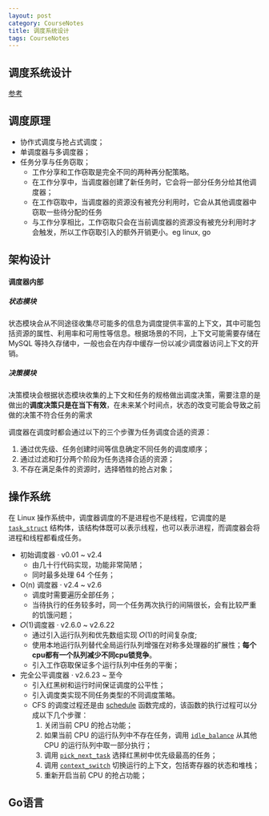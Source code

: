 ```yaml
---
layout: post
category: CourseNotes
title: 调度系统设计
tags: CourseNotes
---
```


## 调度系统设计

[参考](https://draveness.me/system-design-scheduler/)

## 调度原理

- 协作式调度与抢占式调度；
- 单调度器与多调度器；
- 任务分享与任务窃取；
  - 工作分享和工作窃取是完全不同的两种再分配策略。
  - 在工作分享中，当调度器创建了新任务时，它会将一部分任务分给其他调度器；
  - 在工作窃取中，当调度器的资源没有被充分利用时，它会从其他调度器中窃取一些待分配的任务
  - 与工作分享相比，工作窃取只会在当前调度器的资源没有被充分利用时才会触发，所以工作窃取引入的额外开销更小。eg linux, go

## 架构设计

#### 调度器内部

##### 状态模块

状态模块会从不同途径收集尽可能多的信息为调度提供丰富的上下文，其中可能包括资源的属性、利用率和可用性等信息。根据场景的不同，上下文可能需要存储在 MySQL 等持久存储中，一般也会在内存中缓存一份以减少调度器访问上下文的开销。

##### 决策模块

决策模块会根据状态模块收集的上下文和任务的规格做出调度决策，需要注意的是做出的**调度决策只是在当下有效**，在未来某个时间点，状态的改变可能会导致之前做的决策不符合任务的需求



调度器在调度时都会通过以下的三个步骤为任务调度合适的资源：

1. 通过优先级、任务创建时间等信息确定不同任务的调度顺序；
2. 通过过滤和打分两个阶段为任务选择合适的资源；
3. 不存在满足条件的资源时，选择牺牲的抢占对象；

## 操作系统

在 Linux 操作系统中，调度器调度的不是进程也不是线程，它调度的是 [`task_struct`](https://github.com/torvalds/linux/blob/05ef8b97ddf9aed40df977477daeab01760d7f9a/include/linux/sched.h#L629) 结构体，该结构体既可以表示线程，也可以表示进程，而调度器会将进程和线程都看成任务。

- 初始调度器 · v0.01 ~ v2.4
  - 由几十行代码实现，功能非常简陋；
  - 同时最多处理 64 个任务；
- O(n) 调度器 · v2.4 ~ v2.6
  - 调度时需要遍历全部任务；
  - 当待执行的任务较多时，同一个任务两次执行的间隔很长，会有比较严重的饥饿问题；
- 𝑂(1)调度器 · v2.6.0 ~ v2.6.22
  - 通过引入运行队列和优先数组实现 𝑂(1)的时间复杂度;
  - 使用本地运行队列替代全局运行队列增强在对称多处理器的扩展性；**每个cpu都有一个队列减少不同cpu锁竞争**。
  - 引入工作窃取保证多个运行队列中任务的平衡；
- 完全公平调度器 · v2.6.23 ~ 至今
  - 引入红黑树和运行时间保证调度的公平性；
  - 引入调度类实现不同任务类型的不同调度策略。
  - CFS 的调度过程还是由 [schedule](https://github.com/draveness/linux-archive/blob/master/2.6.23/kernel/sched.c#L3470) 函数完成的，该函数的执行过程可以分成以下几个步骤：
    1. 关闭当前 CPU 的抢占功能；
    2. 如果当前 CPU 的运行队列中不存在任务，调用 [`idle_balance`](https://github.com/draveness/linux-archive/blob/master/2.6.23/kernel/sched.c#L2870) 从其他 CPU 的运行队列中取一部分执行；
    3. 调用 [`pick_next_task`](https://github.com/draveness/linux-archive/blob/master/2.6.23/kernel/sched.c#L3439) 选择红黑树中优先级最高的任务；
    4. 调用 [`context_switch`](https://github.com/draveness/linux-archive/blob/master/2.6.23/kernel/sched.c#L1860) 切换运行的上下文，包括寄存器的状态和堆栈；
    5. 重新开启当前 CPU 的抢占功能；

## Go语言

